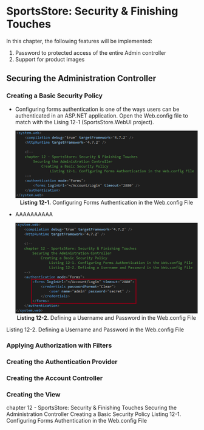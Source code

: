 
# SportsStore: Security & Finishing Touches
In this chapter, the following features will be implemented:
1. Password to protected access of the entire Admin controller
2. Support for product images  

## Securing the Administration Controller
### Creating a Basic Security Policy
* Configuring forms authentication is one of the ways users can be authenticated in an ASP.NET application. Open the Web.config file to match with the Lising 12-1 (SportsStore.WebUI project).
    <p align="center">
        <img src="ch12-Pictures/Listing 12-1.png" /><br />
        <b>Listing 12-1.</b> Configuring Forms Authentication in the Web.config File
    </p>

* AAAAAAAAAA
    <p align="center">
        <img src="ch12-Pictures/Listing 12-2.png" /><br />
        <b>Listing 12-2.</b> Defining a Username and Password in the Web.config File
    </p>

Listing 12-2. Defining a Username and Password in the Web.config File

### Applying Authorization with Filters
### Creating the Authentication Provider
### Creating the Account Controller
### Creating the View

chapter 12 - SportsStore: Security & Finishing Touches
    Securing the Administration Controller
        Creating a Basic Security Policy
            Listing 12-1. Configuring Forms Authentication in the Web.config File